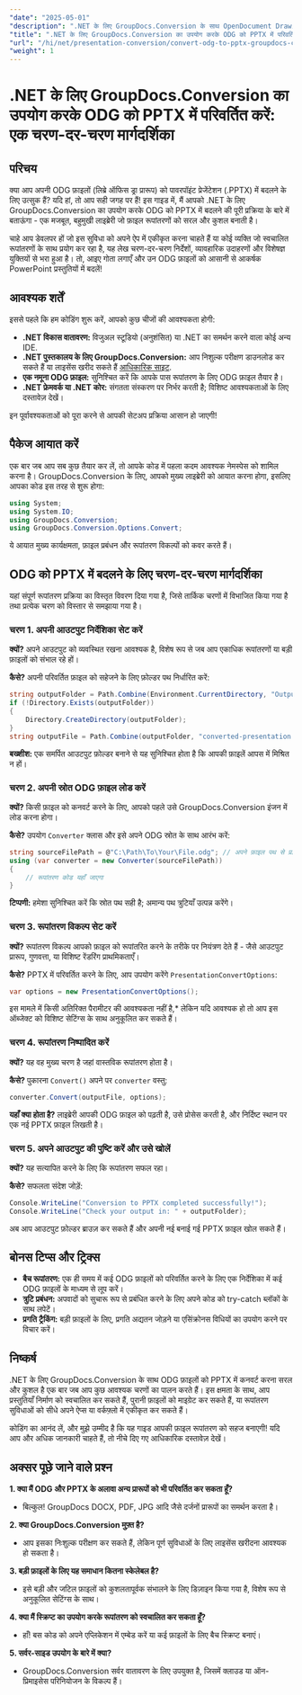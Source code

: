 ```yaml
---
"date": "2025-05-01"
"description": ".NET के लिए GroupDocs.Conversion के साथ OpenDocument Drawing (ODG) फ़ाइलों को PowerPoint (PPTX) प्रस्तुतियों में कनवर्ट करना सीखें। दस्तावेज़ वर्कफ़्लो को कुशलतापूर्वक स्वचालित करने के लिए इस चरण-दर-चरण मार्गदर्शिका का पालन करें।"
"title": ".NET के लिए GroupDocs.Conversion का उपयोग करके ODG को PPTX में परिवर्तित करें एक चरण-दर-चरण मार्गदर्शिका"
"url": "/hi/net/presentation-conversion/convert-odg-to-pptx-groupdocs-conversion-net/"
"weight": 1
---
```


# .NET के लिए GroupDocs.Conversion का उपयोग करके ODG को PPTX में परिवर्तित करें: एक चरण-दर-चरण मार्गदर्शिका

## परिचय

क्या आप अपनी ODG फ़ाइलों (लिब्रे ऑफिस ड्रा प्रारूप) को पावरपॉइंट प्रेजेंटेशन (.PPTX) में बदलने के लिए उत्सुक हैं? यदि हां, तो आप सही जगह पर हैं! इस गाइड में, मैं आपको .NET के लिए GroupDocs.Conversion का उपयोग करके ODG को PPTX में बदलने की पूरी प्रक्रिया के बारे में बताऊंगा - एक मजबूत, बहुमुखी लाइब्रेरी जो फ़ाइल रूपांतरणों को सरल और कुशल बनाती है।

चाहे आप डेवलपर हों जो इस सुविधा को अपने ऐप में एकीकृत करना चाहते हैं या कोई व्यक्ति जो स्वचालित रूपांतरणों के साथ प्रयोग कर रहा है, यह लेख चरण-दर-चरण निर्देशों, व्यावहारिक उदाहरणों और विशेषज्ञ युक्तियों से भरा हुआ है। तो, आइए गोता लगाएँ और उन ODG फ़ाइलों को आसानी से आकर्षक PowerPoint प्रस्तुतियों में बदलें!


## आवश्यक शर्तें

इससे पहले कि हम कोडिंग शुरू करें, आपको कुछ चीजों की आवश्यकता होगी:

- **.NET विकास वातावरण:** विजुअल स्टूडियो (अनुशंसित) या .NET का समर्थन करने वाला कोई अन्य IDE.
- **.NET पुस्तकालय के लिए GroupDocs.Conversion:** आप निशुल्क परीक्षण डाउनलोड कर सकते हैं या लाइसेंस खरीद सकते हैं [आधिकारिक साइट](https://releases.groupdocs.com/conversion/net/).
- **एक नमूना ODG फ़ाइल:** सुनिश्चित करें कि आपके पास रूपांतरण के लिए ODG फ़ाइल तैयार है।
- **.NET फ्रेमवर्क या .NET कोर:** संगतता संस्करण पर निर्भर करती है; विशिष्ट आवश्यकताओं के लिए दस्तावेज़ देखें।

इन पूर्वावश्यकताओं को पूरा करने से आपकी सेटअप प्रक्रिया आसान हो जाएगी!


## पैकेज आयात करें

एक बार जब आप सब कुछ तैयार कर लें, तो आपके कोड में पहला कदम आवश्यक नेमस्पेस को शामिल करना है। GroupDocs.Conversion के लिए, आपको मुख्य लाइब्रेरी को आयात करना होगा, इसलिए आपका कोड इस तरह से शुरू होगा:

```csharp
using System;
using System.IO;
using GroupDocs.Conversion;
using GroupDocs.Conversion.Options.Convert;
```
ये आयात मुख्य कार्यक्षमता, फ़ाइल प्रबंधन और रूपांतरण विकल्पों को कवर करते हैं।


## ODG को PPTX में बदलने के लिए चरण-दर-चरण मार्गदर्शिका

यहां संपूर्ण रूपांतरण प्रक्रिया का विस्तृत विवरण दिया गया है, जिसे तार्किक चरणों में विभाजित किया गया है तथा प्रत्येक चरण को विस्तार से समझाया गया है।


### चरण 1. अपनी आउटपुट निर्देशिका सेट करें

**क्यों?** अपने आउटपुट को व्यवस्थित रखना आवश्यक है, विशेष रूप से जब आप एकाधिक रूपांतरणों या बड़ी फ़ाइलों को संभाल रहे हों।

**कैसे?** अपनी परिवर्तित फ़ाइल को सहेजने के लिए फ़ोल्डर पथ निर्धारित करें:

```csharp
string outputFolder = Path.Combine(Environment.CurrentDirectory, "Output");
if (!Directory.Exists(outputFolder))
{
    Directory.CreateDirectory(outputFolder);
}
string outputFile = Path.Combine(outputFolder, "converted-presentation.pptx");
```
**बख्शीश:** एक समर्पित आउटपुट फ़ोल्डर बनाने से यह सुनिश्चित होता है कि आपकी फ़ाइलें आपस में मिश्रित न हों।


### चरण 2. अपनी स्रोत ODG फ़ाइल लोड करें

**क्यों?** किसी फ़ाइल को कनवर्ट करने के लिए, आपको पहले उसे GroupDocs.Conversion इंजन में लोड करना होगा।

**कैसे?** उपयोग `Converter` क्लास और इसे अपने ODG स्रोत के साथ आरंभ करें:

```csharp
string sourceFilePath = @"C:\Path\To\Your\File.odg"; // अपने फ़ाइल पथ से प्रतिस्थापित करें
using (var converter = new Converter(sourceFilePath))
{
    // रूपांतरण कोड यहाँ जाएगा
}
```
**टिप्पणी:** हमेशा सुनिश्चित करें कि स्रोत पथ सही है; अमान्य पथ त्रुटियाँ उत्पन्न करेंगे।


### चरण 3. रूपांतरण विकल्प सेट करें

**क्यों?** रूपांतरण विकल्प आपको फ़ाइल को रूपांतरित करने के तरीके पर नियंत्रण देते हैं - जैसे आउटपुट प्रारूप, गुणवत्ता, या विशिष्ट रेंडरिंग प्राथमिकताएँ।

**कैसे?** PPTX में परिवर्तित करने के लिए, आप उपयोग करेंगे `PresentationConvertOptions`:

```csharp
var options = new PresentationConvertOptions();
```

इस मामले में किसी अतिरिक्त पैरामीटर की आवश्यकता नहीं है,* लेकिन यदि आवश्यक हो तो आप इस ऑब्जेक्ट को विशिष्ट सेटिंग्स के साथ अनुकूलित कर सकते हैं।


### चरण 4. रूपांतरण निष्पादित करें

**क्यों?** यह वह मुख्य चरण है जहां वास्तविक रूपांतरण होता है।

**कैसे?** पुकारना `Convert()` अपने पर `converter` वस्तु:

```csharp
converter.Convert(outputFile, options);
```

**यहाँ क्या होता है?** लाइब्रेरी आपकी ODG फ़ाइल को पढ़ती है, उसे प्रोसेस करती है, और निर्दिष्ट स्थान पर एक नई PPTX फ़ाइल लिखती है।


### चरण 5. अपने आउटपुट की पुष्टि करें और उसे खोलें

**क्यों?** यह सत्यापित करने के लिए कि रूपांतरण सफल रहा।

**कैसे?** सफलता संदेश जोड़ें:

```csharp
Console.WriteLine("Conversion to PPTX completed successfully!");
Console.WriteLine("Check your output in: " + outputFolder);
```

अब आप आउटपुट फ़ोल्डर ब्राउज़ कर सकते हैं और अपनी नई बनाई गई PPTX फ़ाइल खोल सकते हैं।


## बोनस टिप्स और ट्रिक्स

- **बैच रूपांतरण:** एक ही समय में कई ODG फ़ाइलों को परिवर्तित करने के लिए एक निर्देशिका में कई ODG फ़ाइलों के माध्यम से लूप करें।
- **त्रुटि प्रबंधन:** अपवादों को सुचारू रूप से प्रबंधित करने के लिए अपने कोड को try-catch ब्लॉकों के साथ लपेटें।
- **प्रगति ट्रैकिंग:** बड़ी फ़ाइलों के लिए, प्रगति अद्यतन जोड़ने या एसिंक्रोनस विधियों का उपयोग करने पर विचार करें।


## निष्कर्ष

.NET के लिए GroupDocs.Conversion के साथ ODG फ़ाइलों को PPTX में कनवर्ट करना सरल और कुशल है एक बार जब आप कुछ आवश्यक चरणों का पालन करते हैं। इस क्षमता के साथ, आप प्रस्तुतियाँ निर्माण को स्वचालित कर सकते हैं, पुरानी फ़ाइलों को माइग्रेट कर सकते हैं, या रूपांतरण सुविधाओं को सीधे अपने ऐप्स या वर्कफ़्लो में एकीकृत कर सकते हैं।

कोडिंग का आनंद लें, और मुझे उम्मीद है कि यह गाइड आपकी फ़ाइल रूपांतरण को सहज बनाएगी! यदि आप और अधिक जानकारी चाहते हैं, तो नीचे दिए गए आधिकारिक दस्तावेज़ देखें।


## अक्सर पूछे जाने वाले प्रश्न

**1. क्या मैं ODG और PPTX के अलावा अन्य प्रारूपों को भी परिवर्तित कर सकता हूँ?**  
- बिल्कुल! GroupDocs DOCX, PDF, JPG आदि जैसे दर्जनों प्रारूपों का समर्थन करता है।

**2. क्या GroupDocs.Conversion मुफ़्त है?**  
- आप इसका निःशुल्क परीक्षण कर सकते हैं, लेकिन पूर्ण सुविधाओं के लिए लाइसेंस खरीदना आवश्यक हो सकता है।

**3. बड़ी फ़ाइलों के लिए यह समाधान कितना स्केलेबल है?**  
- इसे बड़ी और जटिल फ़ाइलों को कुशलतापूर्वक संभालने के लिए डिज़ाइन किया गया है, विशेष रूप से अनुकूलित सेटिंग्स के साथ।

**4. क्या मैं स्क्रिप्ट का उपयोग करके रूपांतरण को स्वचालित कर सकता हूँ?**  
- हाँ! बस कोड को अपने एप्लिकेशन में एम्बेड करें या कई फ़ाइलों के लिए बैच स्क्रिप्ट बनाएं।

**5. सर्वर-साइड उपयोग के बारे में क्या?**  
- GroupDocs.Conversion सर्वर वातावरण के लिए उपयुक्त है, जिसमें क्लाउड या ऑन-प्रिमाइसेस परिनियोजन के विकल्प हैं।